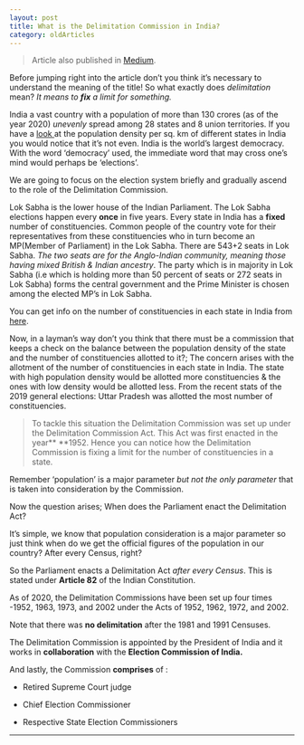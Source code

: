 ```yaml
---
layout: post 
title: What is the Delimitation Commission in India?
category: oldArticles
---
```


> Article also published in [Medium](https://surajsv.medium.com/).

Before jumping right into the article don’t you think it’s necessary to understand the meaning of the title! So what exactly does *delimitation* mean? *It means to **fix** a limit for something.*

India a vast country with a population of more than 130 crores (as of the year 2020) *unevenly* spread among 28 states and 8 union territories. If you have a [look ](http://niti.gov.in/niti/content/population-density-sq-km)at the population density per sq. km of different states in India you would notice that it’s not even. India is the world’s largest democracy. With the word ‘democracy’ used, the immediate word that may cross one’s mind would perhaps be ‘elections’.

We are going to focus on the election system briefly and gradually ascend to the role of the Delimitation Commission.

Lok Sabha is the lower house of the Indian Parliament. The Lok Sabha elections happen every **once** in five years. Every state in India has a **fixed** number of constituencies. Common people of the country vote for their representatives from these constituencies who in turn become an MP(Member of Parliament) in the Lok Sabha. There are 543+2 seats in Lok Sabha. *The two seats are for the Anglo-Indian community, meaning those having mixed British & Indian ancestry*. The party which is in majority in Lok Sabha (i.e which is holding more than 50 percent of seats or 272 seats in Lok Sabha) forms the central government and the Prime Minister is chosen among the elected MP’s in Lok Sabha.

You can get info on the number of constituencies in each state in India from [here](https://en.wikipedia.org/wiki/List_of_constituencies_of_the_Lok_Sabha#:~:text=There%20are%20currently%20543%20constituencies,the%20basis%20of%20their%20population.).

Now, in a layman’s way don’t you think that there must be a commission that keeps a check on the balance between the population density of the state and the number of constituencies allotted to it?; The concern arises with the allotment of the number of constituencies in each state in India. The state with high population density would be allotted more constituencies & the ones with low density would be allotted less. From the recent stats of the 2019 general elections: Uttar Pradesh was allotted the most number of constituencies.
> To tackle this situation the Delimitation Commission was set up under the Delimitation Commission Act. This Act was first enacted in the year** **1952. Hence you can notice how the Delimitation Commission is fixing a limit for the number of constituencies in a state.

Remember ‘population’ is a major parameter *but not the only parameter* that is taken into consideration by the Commission.

Now the question arises; When does the Parliament enact the Delimitation Act?

It’s simple, we know that population consideration is a major parameter so just think when do we get the official figures of the population in our country? After every Census, right?

So the Parliament enacts a Delimitation Act *after every Census*. This is stated under **Article 82** of the Indian Constitution.

As of 2020, the Delimitation Commissions have been set up four times -1952, 1963, 1973, and 2002 under the Acts of 1952, 1962, 1972, and 2002.

Note that there was **no delimitation** after the 1981 and 1991 Censuses.

The Delimitation Commission is appointed by the President of India and it works in **collaboration** with the **Election Commission of India.**

And lastly, the Commission **comprises** of :

* Retired Supreme Court judge

* Chief Election Commissioner

* Respective State Election Commissioners

----------------

